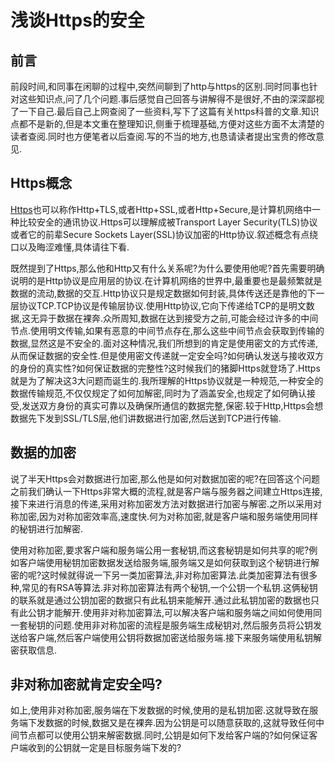 # 浅谈Https的安全

## 前言

前段时间,和同事在闲聊的过程中,突然间聊到了http与https的区别.同时同事也针对这些知识点,问了几个问题.事后感觉自己回答与讲解得不是很好,不由的深深鄙视了一下自己.最后自己上网查阅了一些资料,写下了这篇有关https科普的文章.知识点都不是新的,但是本文重在整理知识,侧重于梳理基础,方便对这些方面不太清楚的读者查阅.同时也方便笔者以后查阅.写的不当的地方,也恳请读者提出宝贵的修改意见.

## Https概念

[Https](https://en.wikipedia.org/wiki/HTTPS)也可以称作Http+TLS,或者Http+SSL,或者Http+Secure,是计算机网络中一种比较安全的通讯协议.Https可以理解成被Transport Layer Security(TLS)协议或者它的前辈Secure Sockets Layer(SSL)协议加密的Http协议.叙述概念有点绕口以及晦涩难懂,具体请往下看.

既然提到了Https,那么他和Http又有什么关系呢?为什么要使用他呢?首先需要明确说明的是Http协议是应用层的协议.在计算机网络的世界中,最重要也是最频繁就是数据的流动,数据的交互.Http协议只是规定数据如何封装,具体传送还是靠他的下一层协议TCP.TCP协议是传输层协议.使用Http协议,它向下传递给TCP的是明文数据,这无异于数据在裸奔.众所周知,数据在达到接受方之前,可能会经过许多的中间节点.使用明文传输,如果有恶意的中间节点存在,那么这些中间节点会获取到传输的数据,显然这是不安全的.面对这种情况,我们所想到的肯定是使用密文的方式传递,从而保证数据的安全性.但是使用密文传递就一定安全吗?如何确认发送与接收双方的身份的真实性?如何保证数据的完整性?这时候我们的猪脚Https就登场了.Https就是为了解决这3大问题而诞生的.我所理解的Https协议就是一种规范,一种安全的数据传输规范,不仅仅规定了如何加解密,同时为了涵盖安全,也规定了如何确认接受,发送双方身份的真实可靠以及确保所通信的数据完整,保密.较于Http,Https会想数据先下发到SSL/TLS层,他们讲数据进行加密,然后送到TCP进行传输.

## 数据的加密

说了半天Https会对数据进行加密,那么他是如何对数据加密的呢?在回答这个问题之前我们确认一下Https非常大概的流程,就是客户端与服务器之间建立Https连接,接下来进行消息的传递,采用对称加密发方法对数据进行加密与解密.之所以采用对称加密,因为对称加密效率高,速度快.何为对称加密,就是客户端和服务端使用同样的秘钥进行加解密.

使用对称加密,要求客户端和服务端公用一套秘钥,而这套秘钥是如何共享的呢?例如客户端使用秘钥加密数据发送给服务端,服务端又是如何获取到这个秘钥进行解密的呢?这时候就得说一下另一类加密算法,非对称加密算法.此类加密算法有很多种,常见的有RSA等算法.非对称加密算法有两个秘钥,一个公钥一个私钥.这俩秘钥的联系就是通过公钥加密的数据只有此私钥来能解开.通过此私钥加密的数据也只有此公钥才能解开.使用非对称加密算法,可以解决客户端和服务端之间如何使用同一套秘钥的问题.使用非对称加密的流程是服务端生成秘钥对,然后服务员将公钥发送给客户端,然后客户端使用公钥将数据加密送给服务端.接下来服务端使用私钥解密获取信息.

## 非对称加密就肯定安全吗?

如上,使用非对称加密,服务端在下发数据的时候,使用的是私钥加密.这就导致在服务端下发数据的时候,数据又是在裸奔.因为公钥是可以随意获取的,这就导致任何中间节点都可以使用公钥来解密数据.同时,公钥是如何下发给客户端的?如何保证客户端收到的公钥就一定是目标服务端下发的?




